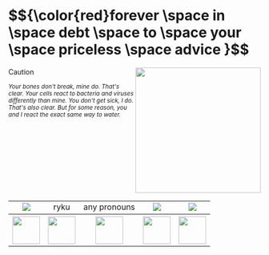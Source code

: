 <h1> $${\color{red}forever \space in \space debt \space to \space your \space priceless \space advice }$$</h1>
<table align="right">
  <div align="center">
    <tr>
       <tr align="center">
      <td><img src="https://ellezag.neocities.org/images/arahamu.gif"></td>
      <td>ryku</td>
      <td>any pronouns</td>
      <td><img src="https://images-wixmp-ed30a86b8c4ca887773594c2.wixmp.com/f/dc6a6c7a-4360-4519-a52d-5aa34ce8d0b5/dc0uh6t-5aec1154-1f74-4017-a148-7f48ad365243.gif?token=eyJ0eXAiOiJKV1QiLCJhbGciOiJIUzI1NiJ9.eyJzdWIiOiJ1cm46YXBwOjdlMGQxODg5ODIyNjQzNzNhNWYwZDQxNWVhMGQyNmUwIiwiaXNzIjoidXJuOmFwcDo3ZTBkMTg4OTgyMjY0MzczYTVmMGQ0MTVlYTBkMjZlMCIsIm9iaiI6W1t7InBhdGgiOiJcL2ZcL2RjNmE2YzdhLTQzNjAtNDUxOS1hNTJkLTVhYTM0Y2U4ZDBiNVwvZGMwdWg2dC01YWVjMTE1NC0xZjc0LTQwMTctYTE0OC03ZjQ4YWQzNjUyNDMuZ2lmIn1dXSwiYXVkIjpbInVybjpzZXJ2aWNlOmZpbGUuZG93bmxvYWQiXX0.rcDeAELXBIPfvcpYbhzgZ7qcf-TG98nAYvHh_G2XnAY"></td>
      <td><img src="https://images-wixmp-ed30a86b8c4ca887773594c2.wixmp.com/f/8f00f49c-b8a8-4da1-8920-241ac37da4e7/doii81-704b3509-02bf-47ec-8e20-774481488922.gif?token=eyJ0eXAiOiJKV1QiLCJhbGciOiJIUzI1NiJ9.eyJzdWIiOiJ1cm46YXBwOjdlMGQxODg5ODIyNjQzNzNhNWYwZDQxNWVhMGQyNmUwIiwiaXNzIjoidXJuOmFwcDo3ZTBkMTg4OTgyMjY0MzczYTVmMGQ0MTVlYTBkMjZlMCIsIm9iaiI6W1t7InBhdGgiOiJcL2ZcLzhmMDBmNDljLWI4YTgtNGRhMS04OTIwLTI0MWFjMzdkYTRlN1wvZG9paTgxLTcwNGIzNTA5LTAyYmYtNDdlYy04ZTIwLTc3NDQ4MTQ4ODkyMi5naWYifV1dLCJhdWQiOlsidXJuOnNlcnZpY2U6ZmlsZS5kb3dubG9hZCJdfQ.ggg8nesKoiTtnzqqcFBKvXHrLca7epb4RRuY1Awz7qc"></td>
    </tr>
      <th><img src="https://images-wixmp-ed30a86b8c4ca887773594c2.wixmp.com/f/fbd8162b-d743-40fe-96f7-473ae5e14c36/d7o1qxl-5f5c71ca-55d2-4c73-91aa-24214f8db414.gif?token=eyJ0eXAiOiJKV1QiLCJhbGciOiJIUzI1NiJ9.eyJzdWIiOiJ1cm46YXBwOjdlMGQxODg5ODIyNjQzNzNhNWYwZDQxNWVhMGQyNmUwIiwiaXNzIjoidXJuOmFwcDo3ZTBkMTg4OTgyMjY0MzczYTVmMGQ0MTVlYTBkMjZlMCIsIm9iaiI6W1t7InBhdGgiOiJcL2ZcL2ZiZDgxNjJiLWQ3NDMtNDBmZS05NmY3LTQ3M2FlNWUxNGMzNlwvZDdvMXF4bC01ZjVjNzFjYS01NWQyLTRjNzMtOTFhYS0yNDIxNGY4ZGI0MTQuZ2lmIn1dXSwiYXVkIjpbInVybjpzZXJ2aWNlOmZpbGUuZG93bmxvYWQiXX0.2jF-w4hfXtqJo3zD0VKCO21CKOowhYoGtuJeZ71gT-o" height="55"></th>
      <th><img src="https://images-wixmp-ed30a86b8c4ca887773594c2.wixmp.com/f/9685621e-32f1-4862-8dc1-2e59c42a5252/dau6r31-8a7a49b3-5f16-4c3d-b1b7-1ee272df3f2a.gif?token=eyJ0eXAiOiJKV1QiLCJhbGciOiJIUzI1NiJ9.eyJzdWIiOiJ1cm46YXBwOjdlMGQxODg5ODIyNjQzNzNhNWYwZDQxNWVhMGQyNmUwIiwiaXNzIjoidXJuOmFwcDo3ZTBkMTg4OTgyMjY0MzczYTVmMGQ0MTVlYTBkMjZlMCIsIm9iaiI6W1t7InBhdGgiOiJcL2ZcLzk2ODU2MjFlLTMyZjEtNDg2Mi04ZGMxLTJlNTljNDJhNTI1MlwvZGF1NnIzMS04YTdhNDliMy01ZjE2LTRjM2QtYjFiNy0xZWUyNzJkZjNmMmEuZ2lmIn1dXSwiYXVkIjpbInVybjpzZXJ2aWNlOmZpbGUuZG93bmxvYWQiXX0.QdNSOKiT-PP9jQ0fgJHxUHmtUlXdYiM1d48l9zCKkf4" height="55"></th>
      <th><img src="https://images-wixmp-ed30a86b8c4ca887773594c2.wixmp.com/f/6a4599d1-b510-4993-9349-22a196394b45/d1c1ztv-7e4ccdee-c493-4731-85c2-424c78b9490e.jpg/v1/fill/w_100,h_57,q_75,strp/i_m_gonna_eat_you_stamp_by_inumoshi_d1c1ztv-fullview.jpg?token=eyJ0eXAiOiJKV1QiLCJhbGciOiJIUzI1NiJ9.eyJzdWIiOiJ1cm46YXBwOjdlMGQxODg5ODIyNjQzNzNhNWYwZDQxNWVhMGQyNmUwIiwiaXNzIjoidXJuOmFwcDo3ZTBkMTg4OTgyMjY0MzczYTVmMGQ0MTVlYTBkMjZlMCIsIm9iaiI6W1t7ImhlaWdodCI6Ijw9NTciLCJwYXRoIjoiXC9mXC82YTQ1OTlkMS1iNTEwLTQ5OTMtOTM0OS0yMmExOTYzOTRiNDVcL2QxYzF6dHYtN2U0Y2NkZWUtYzQ5My00NzMxLTg1YzItNDI0Yzc4Yjk0OTBlLmpwZyIsIndpZHRoIjoiPD0xMDAifV1dLCJhdWQiOlsidXJuOnNlcnZpY2U6aW1hZ2Uub3BlcmF0aW9ucyJdfQ.dPoGbJfSYnNZUm6w-hxerRuVgHr-rUiNl0Ux-Nj0CDw" height="55"></th>
      <th><img src="https://images-wixmp-ed30a86b8c4ca887773594c2.wixmp.com/f/b01f2d65-43ac-40f3-b0e7-e9f72548e666/d12bdtg-6f0e6df6-4ee3-4c34-9f44-846e075f321c.gif?token=eyJ0eXAiOiJKV1QiLCJhbGciOiJIUzI1NiJ9.eyJzdWIiOiJ1cm46YXBwOjdlMGQxODg5ODIyNjQzNzNhNWYwZDQxNWVhMGQyNmUwIiwiaXNzIjoidXJuOmFwcDo3ZTBkMTg4OTgyMjY0MzczYTVmMGQ0MTVlYTBkMjZlMCIsIm9iaiI6W1t7InBhdGgiOiJcL2ZcL2IwMWYyZDY1LTQzYWMtNDBmMy1iMGU3LWU5ZjcyNTQ4ZTY2NlwvZDEyYmR0Zy02ZjBlNmRmNi00ZWUzLTRjMzQtOWY0NC04NDZlMDc1ZjMyMWMuZ2lmIn1dXSwiYXVkIjpbInVybjpzZXJ2aWNlOmZpbGUuZG93bmxvYWQiXX0.PlVaWN3fbjuHWKga-561Xh5AZO5syufyaX8coXMxiBM" height="55"></th>
      <th><img src="https://images-wixmp-ed30a86b8c4ca887773594c2.wixmp.com/f/a4c53add-8a91-4bf2-a1e9-22397b260a7d/ddbrnb9-35401710-2fb4-4aed-ae53-cb93f6886c06.png?token=eyJ0eXAiOiJKV1QiLCJhbGciOiJIUzI1NiJ9.eyJzdWIiOiJ1cm46YXBwOjdlMGQxODg5ODIyNjQzNzNhNWYwZDQxNWVhMGQyNmUwIiwiaXNzIjoidXJuOmFwcDo3ZTBkMTg4OTgyMjY0MzczYTVmMGQ0MTVlYTBkMjZlMCIsIm9iaiI6W1t7InBhdGgiOiJcL2ZcL2E0YzUzYWRkLThhOTEtNGJmMi1hMWU5LTIyMzk3YjI2MGE3ZFwvZGRicm5iOS0zNTQwMTcxMC0yZmI0LTRhZWQtYWU1My1jYjkzZjY4ODZjMDYucG5nIn1dXSwiYXVkIjpbInVybjpzZXJ2aWNlOmZpbGUuZG93bmxvYWQiXX0.V1tRJ7bv9_OSmM9ppCo2uXnLbbLE_cBJ74Qise-xTMQ" height="55"></th>
    </tr>
<img src="https://ellezag.neocities.org/images/shinji_koromaru.gif" height="250" width="250" align="right" >  

  > [!CAUTION]
> <em><small> Your bones don't break, mine do. That's clear. Your cells react to bacteria and viruses differently than mine. You don't get sick, I do. That's also clear. But for some reason, you and I react the exact same way to water.
  
<!--
**rykuzu/rykuzu** is a ✨ _special_ ✨ repository because its `README.md` (this file) appears on your GitHub profile.

Here are some ideas to get you started:

- 🔭 I’m currently working on ...
- 🌱 I’m currently learning ...
- 👯 I’m looking to collaborate on ...
- 🤔 I’m looking for help with ...
- 💬 Ask me about ...
- 📫 How to reach me: ...
- 😄 Pronouns: ...
- ⚡ Fun fact: ...
-->
